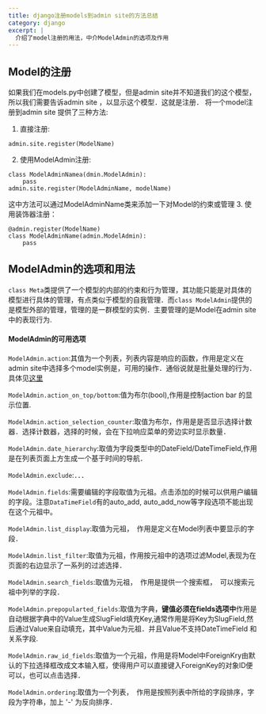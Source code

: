 ```yaml
---
title: django注册models到admin site的方法总结
category: django
excerpt: |
  介绍了model注册的用法，中介ModelAdmin的选项及作用
---
```


## Model的注册
如果我们在models.py中创建了模型，但是admin site并不知道我们的这个模型，所以我们需要告诉admin site ，以显示这个模型．这就是注册．
将一个model注册到admin site 提供了三种方法:
1. 直接注册:
```
admin.site.register(ModelName)
```
2. 使用ModelAdmin注册:
```
class ModelAdminNamea(dmin.ModelAdmin):
	pass
admin.site.register(ModelAdminName, modelName)
```
这中方法可以通过ModelAdminName类来添加一下对Model的约束或管理
3. 使用装饰器注册：
```
@admin.register(ModelName)
class ModelAdminName(admin.ModelAdmin):
	pass

```

## ModelAdmin的选项和用法
```class Meta```类提供了一个模型的内部的约束和行为管理，其功能只能是对具体的模型进行具体的管理，有点类似于模型的自我管理．而```class ModelAdmin```提供的是模型外部的管理，管理的是一群模型的实例．主要管理的是Model在admin site中的表现行为.

#### ModelAdmin的可用选项
` ModelAdmin.action `:其值为一个列表，列表内容是响应的函数，作用是定义在admin site中选择多个model实例是，可用的操作．通俗说就是批量处理的行为．具体见[这里](http://single-thread.me/django/2017/03/12/django%E4%B8%ADModelAdmin.action%E7%9A%84%E7%94%A8%E6%B3%95%E6%80%BB%E7%BB%93/)

` ModelAdmin.action_on_top/bottom `:值为布尔(bool),作用是控制action bar 的显示位置.

`ModelAdmin.action_selection_counter`:取值为布尔，作用是是否显示选择计数器．选择计数器，选择的时候，会在下拉响应菜单的旁边实时显示数量．

`ModelAdmin.date_hierarchy`:取值为字段类型中的DateField/DateTimeField,作用是在列表页面上方生成一个基于时间的导航．

`ModelAdmin.exclude`:．．．

`ModelAdmin.fields`:需要编辑的字段取值为元祖。点击添加的时候可以供用户编辑的字段。注意`DataTimeField`有的auto_add, auto_add_now等字段选项不能出现在这个元祖中。

`ModelAdmin.list_display`:取值为元祖，　作用是定义在Model列表中要显示的字段．

`ModelAdmin.list_filter`:取值为元祖，作用按元祖中的选项过滤Model,表现为在页面的右边显示了一系列的过滤选择．

`ModelAdmin.search_fields`:取值为元祖，　作用是提供一个搜索框，　可以搜索元祖中列举的字段．

`ModelAdmin.prepopularted_fields`:取值为字典，**键值必须在fields选项中**作用是自动根据字典中的Value生成SlugField填充Key,通常作用是将Key为SlugField,然后通过Value来自动填充，其中Value为元祖．并且Value不支持DateTimeField 和关系字段.

`ModelAdmin.raw_id_fields`:取值为一个元祖，作用是将Model中ForeignKry由默认的下拉选择框改成文本输入框，使得用户可以直接键入ForeignKey的对象ID便可以，也可以点击选择．

`ModelAdmin.ordering`:取值为一个列表，　作用是按照列表中所给的字段排序，字段为字符串，加上 '-' 为反向排序．


